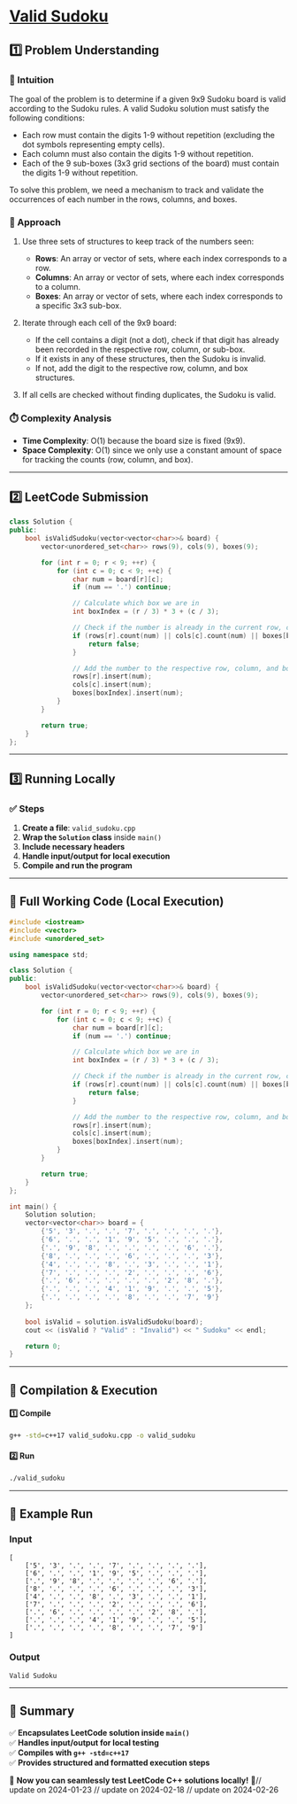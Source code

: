 # **[Valid Sudoku](https://leetcode.com/problems/valid-sudoku/description/)**  

## **1️⃣ Problem Understanding**  
### **📌 Intuition**  
The goal of the problem is to determine if a given 9x9 Sudoku board is valid according to the Sudoku rules. A valid Sudoku solution must satisfy the following conditions:
- Each row must contain the digits 1-9 without repetition (excluding the dot symbols representing empty cells).
- Each column must also contain the digits 1-9 without repetition.
- Each of the 9 sub-boxes (3x3 grid sections of the board) must contain the digits 1-9 without repetition.

To solve this problem, we need a mechanism to track and validate the occurrences of each number in the rows, columns, and boxes.

### **🚀 Approach**  
1. Use three sets of structures to keep track of the numbers seen:
   - **Rows**: An array or vector of sets, where each index corresponds to a row.
   - **Columns**: An array or vector of sets, where each index corresponds to a column.
   - **Boxes**: An array or vector of sets, where each index corresponds to a specific 3x3 sub-box.
   
2. Iterate through each cell of the 9x9 board:
   - If the cell contains a digit (not a dot), check if that digit has already been recorded in the respective row, column, or sub-box.
   - If it exists in any of these structures, then the Sudoku is invalid.
   - If not, add the digit to the respective row, column, and box structures.
   
3. If all cells are checked without finding duplicates, the Sudoku is valid.

### **⏱️ Complexity Analysis**  
- **Time Complexity**: O(1) because the board size is fixed (9x9).
- **Space Complexity**: O(1) since we only use a constant amount of space for tracking the counts (row, column, and box).

---

## **2️⃣ LeetCode Submission**  
```cpp
class Solution {
public:
    bool isValidSudoku(vector<vector<char>>& board) {
        vector<unordered_set<char>> rows(9), cols(9), boxes(9);

        for (int r = 0; r < 9; ++r) {
            for (int c = 0; c < 9; ++c) {
                char num = board[r][c];
                if (num == '.') continue;

                // Calculate which box we are in
                int boxIndex = (r / 3) * 3 + (c / 3);

                // Check if the number is already in the current row, column or box
                if (rows[r].count(num) || cols[c].count(num) || boxes[boxIndex].count(num)) {
                    return false;
                }

                // Add the number to the respective row, column, and box
                rows[r].insert(num);
                cols[c].insert(num);
                boxes[boxIndex].insert(num);
            }
        }

        return true;
    }
};
```  

---

## **3️⃣ Running Locally**  
### **✅ Steps**  
1. **Create a file**: `valid_sudoku.cpp`  
2. **Wrap the `Solution` class** inside `main()`  
3. **Include necessary headers**  
4. **Handle input/output for local execution**  
5. **Compile and run the program**  

---  

## **📝 Full Working Code (Local Execution)**  
```cpp
#include <iostream>
#include <vector>
#include <unordered_set>

using namespace std;

class Solution {
public:
    bool isValidSudoku(vector<vector<char>>& board) {
        vector<unordered_set<char>> rows(9), cols(9), boxes(9);

        for (int r = 0; r < 9; ++r) {
            for (int c = 0; c < 9; ++c) {
                char num = board[r][c];
                if (num == '.') continue;

                // Calculate which box we are in
                int boxIndex = (r / 3) * 3 + (c / 3);

                // Check if the number is already in the current row, column or box
                if (rows[r].count(num) || cols[c].count(num) || boxes[boxIndex].count(num)) {
                    return false;
                }

                // Add the number to the respective row, column, and box
                rows[r].insert(num);
                cols[c].insert(num);
                boxes[boxIndex].insert(num);
            }
        }

        return true;
    }
};

int main() {
    Solution solution;
    vector<vector<char>> board = {
        {'5', '3', '.', '.', '7', '.', '.', '.', '.'},
        {'6', '.', '.', '1', '9', '5', '.', '.', '.'},
        {'.', '9', '8', '.', '.', '.', '.', '6', '.'},
        {'8', '.', '.', '.', '6', '.', '.', '.', '3'},
        {'4', '.', '.', '8', '.', '3', '.', '.', '1'},
        {'7', '.', '.', '.', '2', '.', '.', '.', '6'},
        {'.', '6', '.', '.', '.', '.', '2', '8', '.'},
        {'.', '.', '.', '4', '1', '9', '.', '.', '5'},
        {'.', '.', '.', '.', '8', '.', '.', '7', '9'}
    };
    
    bool isValid = solution.isValidSudoku(board);
    cout << (isValid ? "Valid" : "Invalid") << " Sudoku" << endl;

    return 0;
}
```  

---  

## **🔧 Compilation & Execution**  
#### **1️⃣ Compile**  
```bash
g++ -std=c++17 valid_sudoku.cpp -o valid_sudoku
```  

#### **2️⃣ Run**  
```bash
./valid_sudoku
```  

---  

## **🎯 Example Run**  
### **Input**  
```
[
    ['5', '3', '.', '.', '7', '.', '.', '.', '.'],
    ['6', '.', '.', '1', '9', '5', '.', '.', '.'],
    ['.', '9', '8', '.', '.', '.', '.', '6', '.'],
    ['8', '.', '.', '.', '6', '.', '.', '.', '3'],
    ['4', '.', '.', '8', '.', '3', '.', '.', '1'],
    ['7', '.', '.', '.', '2', '.', '.', '.', '6'],
    ['.', '6', '.', '.', '.', '.', '2', '8', '.'],
    ['.', '.', '.', '4', '1', '9', '.', '.', '5'],
    ['.', '.', '.', '.', '8', '.', '.', '7', '9']
]
```  
### **Output**  
```
Valid Sudoku
```  

---  

## **📌 Summary**  
✅ **Encapsulates LeetCode solution inside `main()`**  
✅ **Handles input/output for local testing**  
✅ **Compiles with `g++ -std=c++17`**  
✅ **Provides structured and formatted execution steps**  

🚀 **Now you can seamlessly test LeetCode C++ solutions locally!** 🚀// update on 2024-01-23
// update on 2024-02-18
// update on 2024-02-26

